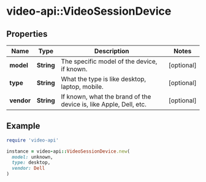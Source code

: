# video-api::VideoSessionDevice

## Properties

| Name | Type | Description | Notes |
| ---- | ---- | ----------- | ----- |
| **model** | **String** | The specific model of the device, if known. | [optional] |
| **type** | **String** | What the type is like desktop, laptop, mobile. | [optional] |
| **vendor** | **String** | If known, what the brand of the device is, like Apple, Dell, etc. | [optional] |

## Example

```ruby
require 'video-api'

instance = video-api::VideoSessionDevice.new(
  model: unknown,
  type: desktop,
  vendor: Dell
)
```

